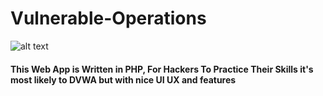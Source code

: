 # Vulnerable-Operations
![alt text](https://firebasestorage.googleapis.com/v0/b/allpdfs-25c82.appspot.com/o/Mz.png?alt=media&token=e8aa6926-55e9-40c5-be6f-88266d839ba9)
#### This Web App is Written in PHP, For Hackers To Practice Their Skills it's most likely to DVWA but with nice UI UX and features
